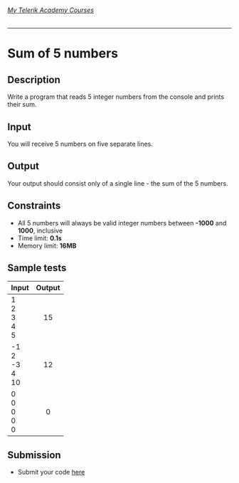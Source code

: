 ###### [My Telerik Academy Courses](https://github.com/nikolovdeyan/TelerikAcademy) 
-------------------------------------

Sum of 5 numbers
===================

## Description
Write a program that reads 5 integer numbers from the console and prints their sum.

## Input
You will receive 5 numbers on five separate lines.

## Output
Your output should consist only of a single line - the sum of the 5 numbers.

## Constraints
- All 5 numbers will always be valid integer numbers between **-1000** and **1000**, inclusive
- Time limit: **0.1s**
- Memory limit: **16MB**

## Sample tests

|               Input              |     Output        |
|----------------------------------|:-----------------:|
| 1<br/>2<br/>3<br/>4<br/>5        | 15                |
| -1<br/>2<br/>-3<br/>4<br/>10     | 12                |
| 0<br/>0<br/>0<br/>0<br/>0        | 0                 |

## Submission
- Submit your code [here](http://bgcoder.com/Contests/Compete/Index/311#5)
